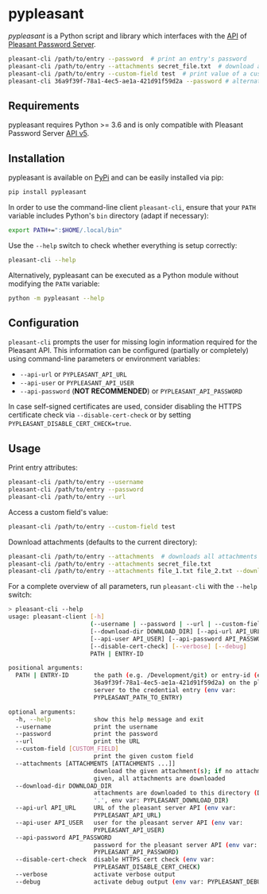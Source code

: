 # pypleasant

*pypleasant* is a Python script and library which interfaces with
the [API](https://pleasantsolutions.com/info/pleasant-password-server/m-programmatic-access/restful-api) of
[Pleasant Password Server](https://pleasantsolutions.com/passwordserver).

```bash
pleasant-cli /path/to/entry --password  # print an entry's password
pleasant-cli /path/to/entry --attachments secret_file.txt  # download an attachment
pleasant-cli /path/to/entry --custom-field test  # print value of a custom field
pleasant-cli 36a9f39f-78a1-4ec5-ae1a-421d91f59d2a --password # alternatively you can also use the uuid of the entry
```


## Requirements

pypleasant requires Python >= 3.6 and is only compatible with Pleasant Password Server
[API v5](https://pleasantsolutions.com/info/pleasant-password-server/m-programmatic-access/restful-api-v5).


## Installation

pypleasant is available on [PyPi](https://pypi.org/project/pypleasant/) and can be easily installed via pip:

```bash
pip install pypleasant
```

In order to use the command-line client `pleasant-cli`, ensure that your `PATH` variable includes
Python's `bin` directory (adapt if necessary):

```bash
export PATH+=":$HOME/.local/bin"
```

Use the `--help` switch to check whether everything is setup correctly:

```bash
pleasant-cli --help
```

Alternatively, pypleasant can be executed as a Python module without modifying the `PATH` variable:

```bash
python -m pypleasant --help
```


## Configuration

`pleasant-cli` prompts the user for missing login information required for the Pleasant API.
This information can be configured (partially or completely) using command-line parameters
or environment variables:

* `--api-url` or `PYPLEASANT_API_URL`
* `--api-user` or `PYPLEASANT_API_USER`
* `--api-password` (**NOT RECOMMENDED**) or `PYPLEASANT_API_PASSWORD`

In case self-signed certificates are used, consider disabling the HTTPS certificate check via
`--disable-cert-check` or by setting `PYPLEASANT_DISABLE_CERT_CHECK=true`.


## Usage

Print entry attributes:

```bash
pleasant-cli /path/to/entry --username
pleasant-cli /path/to/entry --password
pleasant-cli /path/to/entry --url
```

Access a custom field's value:

```bash
pleasant-cli /path/to/entry --custom-field test
```

Download attachments (defaults to the current directory):

```bash
pleasant-cli /path/to/entry --attachments  # downloads all attachments
pleasant-cli /path/to/entry --attachments secret_file.txt
pleasant-cli /path/to/entry --attachments file_1.txt file_2.txt --download-dir /path/to/download/dir
```

For a complete overview of all parameters, run `pleasant-cli` with the `--help` switch:

```bash
> pleasant-cli --help
usage: pleasant-client [-h]
                       (--username | --password | --url | --custom-field [CUSTOM_FIELD] | --attachments [ATTACHMENTS [ATTACHMENTS ...]])
                       [--download-dir DOWNLOAD_DIR] [--api-url API_URL]
                       [--api-user API_USER] [--api-password API_PASSWORD]
                       [--disable-cert-check] [--verbose] [--debug]
                       PATH | ENTRY-ID

positional arguments:
  PATH | ENTRY-ID       the path (e.g. /Development/git) or entry-id (e.g.
                        36a9f39f-78a1-4ec5-ae1a-421d91f59d2a) on the pleasant
                        server to the credential entry (env var:
                        PYPLEASANT_PATH_TO_ENTRY)

optional arguments:
  -h, --help            show this help message and exit
  --username            print the username
  --password            print the password
  --url                 print the URL
  --custom-field [CUSTOM_FIELD]
                        print the given custom field
  --attachments [ATTACHMENTS [ATTACHMENTS ...]]
                        download the given attachment(s); if no attachment is
                        given, all attachments are downloaded
  --download-dir DOWNLOAD_DIR
                        attachments are downloaded to this directory (DEFAULT:
                        '.', env var: PYPLEASANT_DOWNLOAD_DIR)
  --api-url API_URL     URL of the pleasant server API (env var:
                        PYPLEASANT_API_URL)
  --api-user API_USER   user for the pleasant server API (env var:
                        PYPLEASANT_API_USER)
  --api-password API_PASSWORD
                        password for the pleasant server API (env var:
                        PYPLEASANT_API_PASSWORD)
  --disable-cert-check  disable HTTPS cert check (env var:
                        PYPLEASANT_DISABLE_CERT_CHECK)
  --verbose             activate verbose output
  --debug               activate debug output (env var: PYPLEASANT_DEBUG)
```
